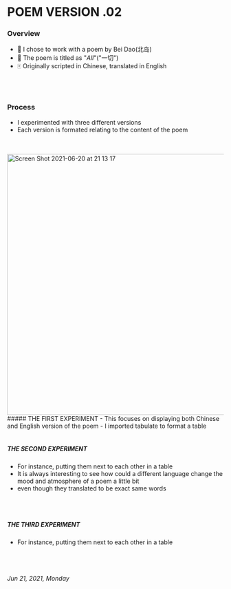 
# POEM VERSION .02

### Overview

* 🎲 I chose to work with a poem by Bei Dao(北岛)
* 📜 The poem is titled as "*All*"("一切")
* 🀄️ Originally scripted in Chinese, translated in English

<br/>
<br/>

### Process
- I experimented with three different versions
- Each version is formated relating to the content of the poem

<br/>
<br/>

<img width="606" alt="Screen Shot 2021-06-20 at 21 13 17" src="https://user-images.githubusercontent.com/65922297/122695150-96b84a80-d20d-11eb-8f32-577d546c0f84.png">
##### THE FIRST EXPERIMENT
- This focuses on displaying both Chinese and English version of the poem
- I imported tabulate to format a table

<br/>
<br/>

##### THE SECOND EXPERIMENT
- For instance, putting them next to each other in a table
- It is always interesting to see how could a different language change the mood and atmosphere of a poem a little bit
- even though they translated to be exact same words

<br/>
<br/>

##### THE THIRD EXPERIMENT
- For instance, putting them next to each other in a table

<br/>
<br/>

###### *Jun 21, 2021, Monday*

